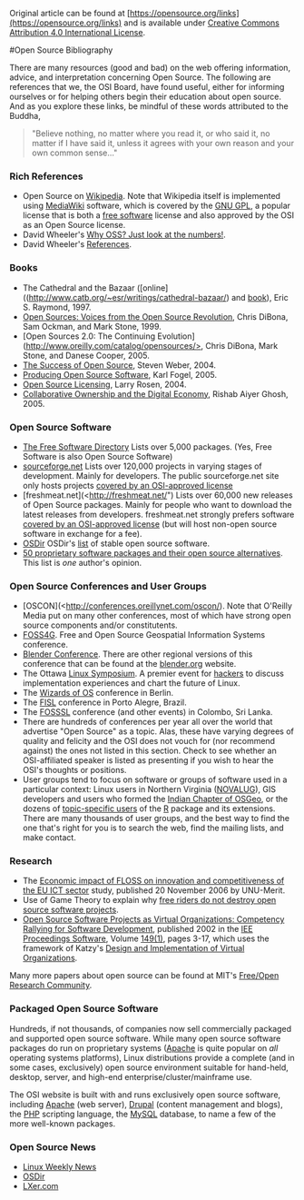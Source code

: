 Original article can be found at [https://opensource.org/links](https://opensource.org/links) and is available under [Creative Commons Attribution 4.0 International License](http://creativecommons.org/licenses/by/4.0/).

#Open Source Bibliography

There are many resources (good and bad) on the web offering information, advice, and interpretation concerning Open Source. The following are references that we, the OSI Board, have found useful, either for informing ourselves or for helping others begin their education about open source. And as you explore these links, be mindful of these words attributed to the Buddha,

> "Believe nothing, no matter where you read it, or who said it, no matter if I have said it, unless it agrees with your own reason and your own common sense..."

### Rich References

* Open Source on [Wikipedia](http://en.wikipedia.org/wiki/Open_source). Note that Wikipedia itself is implemented using [MediaWiki](http://www.mediawiki.org/wiki/MediaWiki) software, which is covered by the [GNU GPL](http://www.gnu.org/licenses/licenses.html#GPL), a popular license that is both a [free software](http://www.gnu.org/philosophy/free-sw.html) license and also approved by the OSI as an Open Source license.
* David Wheeler's [Why OSS? Just look at the numbers!](http://www.dwheeler.com/oss_fs_why.html).
* David Wheeler's [References](http://www.dwheeler.com/oss_fs_refs.html).

### Books

* The Cathedral and the Bazaar ([online]((http://www.catb.org/~esr/writings/cathedral-bazaar/) and [book](http://www.oreilly.com/catalog/cb/)), Eric S. Raymond, 1997.
* [Open Sources: Voices from the Open Source Revolution](http://www.oreilly.com/catalog/opensources/), Chris DiBona, Sam Ockman, and Mark Stone, 1999.
* [Open Sources 2.0: The Continuing Evolution](http://www.oreilly.com/catalog/opensources/>, Chris DiBona, Mark Stone, and Danese Cooper, 2005.
* [The Success of Open Source](http://www.hup.harvard.edu/catalog/WEBSUC.html), Steven Weber, 2004.
* [Producing Open Source Software](http://producingoss.com/), Karl Fogel, 2005.
* [Open Source Licensing](http://www.rosenlaw.com/oslbook.htm), Larry Rosen, 2004.
* [Collaborative Ownership and the Digital Economy](http://mitpress.mit.edu/catalog/item/default.asp?tid=10459&amp;ttype=2), Rishab Aiyer Ghosh, 2005.

### Open Source Software

* [The Free Software Directory](http://directory.fsf.org/) Lists over 5,000 packages. (Yes, Free Software is also Open Source Software)
* [sourceforge.net](http://sourceforge.net/) Lists over 120,000 projects in varying stages of development. Mainly for developers. The public sourceforge.net site only hosts projects [covered by an OSI-approved license](http://sourceforge.net/docs/about/02/)
* [freshmeat.net](<http://freshmeat.net/") Lists over 60,000 new releases of Open Source packages. Mainly for people who want to download the latest releases from developers. freshmeat.net strongly prefers software [covered by an OSI-approved license](http://freshmeat.net/about/) (but will host non-open source software in exchange for a fee).
* [OSDir](http://osdir.com/) OSDir's [list](http://osdir.com/Downloads.phtml) of stable open source software.
* [50 proprietary software packages and their open source alternatives](http://whdb.com/2008/the-top-50-proprietary-programs-that-drive-you-crazy-and-their-open-source-alternatives/). This list is <em>one</em> author's opinion.</li>

### Open Source Conferences and User Groups

* [OSCON](<http://conferences.oreillynet.com/oscon/). Note that O'Reilly Media put on many other conferences, most of which have strong open source components and/or constitutents.
* [FOSS4G](http://www.foss4g2007.org/). Free and Open Source Geospatial Information Systems conference.
* [Blender Conference](http://www.blender3d.com/cms/Blender_Conference.52.0.html). There are other regional versions of this conference that can be found at the [blender.org](<a href="http://blender.org/">) website.
* The Ottawa [Linux Symposium](http://www.linuxsymposium.org/2006/). A premier event for [hackers](http://en.wikipedia.org/wiki/Hacker) to discuss implementation experiences and chart the future of Linux.
* The [Wizards of OS]("http://www.wizards-of-os.org/) conference in Berlin.
* The [FISL](http://fisl.softwarelivre.org/) conference in Porto Alegre, Brazil.
* The [FOSSSL](http://www.foss.lk/events/) conference (and other events) in Colombo, Sri Lanka.
* There are hundreds of conferences per year all over the world that advertise "Open Source" as a topic. Alas, these have varying degrees of quality and felicity and the OSI does not vouch for (nor recommend against) the ones not listed in this section. Check to see whether an OSI-affiliated speaker is listed as presenting if you wish to hear the OSI's thoughts or positions.
* User groups tend to focus on software or groups of software used in a particular context: Linux users in Northern Virginia ([NOVALUG](http://novalug.tux.org/)), GIS developers and users who formed the [Indian Chapter of OSGeo](http://wiki.osgeo.org/index.php/India), or the dozens of [topic-specific users](https://stat.ethz.ch/mailman/listinfo) of the [R](http://www.r-project.org/) package and its extensions. There are many thousands of user groups, and the best way to find the one that's right for you is to search the web, find the mailing lists, and make contact.

### Research

* The [Economic impact of FLOSS on innovation and competitiveness of the EU ICT sector](http://ec.europa.eu/enterprise/ict/policy/doc/2006-11-20-flossimpact.pdf) study, published 20 November 2006 by UNU-Merit.
* Use of Game Theory to explain why [free riders do not destroy open source software projects](http://opensource.mit.edu/papers/baldwinclark.pdf).
* [Open Source Software Projects as Virtual Organizations: Competency Rallying for Software Development](http://floss.syr.edu/publications/iee2002.pdf), published 2002 in the [IEE Proceedings Software](http://www.iee.org/Publish/Journals/Profjourn/Proc/sen/), Volume [149(1)](http://scitation.aip.org/dbt/dbt.jsp?KEY=IPSEFU&amp;Volume=149&amp;Issue=1#P000001000001), pages 3-17, which uses the framework of Katzy's [Design and Implementation of Virtual Organizations](http://portal.cetim.org/file/1/67/Katzy-1998-Design-and-Implementation-of-Virtual-Organizations.pdf).

Many more papers about open source can be found at MIT's [Free/Open Research Community](http://opensource.mit.edu/).

### Packaged Open Source Software

Hundreds, if not thousands, of companies now sell commercially packaged and supported open source software. While many open source software packages do run on proprietary systems ([Apache](http://apache.org/) is quite popular on <i>all</i> operating systems platforms), Linux distributions provide a complete (and in some cases, exclusively) open source environment suitable for hand-held, desktop, server, and high-end enterprise/cluster/mainframe use.

The OSI website is built with and runs exclusively open source software, including [Apache](http://apache.org) (web server), [Drupal](http://drupal.org) (content management and blogs), the [PHP](http://www.php.net/) scripting language, the [MySQL](http://mysql.com/) database, to name a few of the more well-known packages.

### Open Source News

* [Linux Weekly News](http://lwn.net/)
* [OSDir](http://osdir.com/)
* [LXer.com](http://lxer.com)
